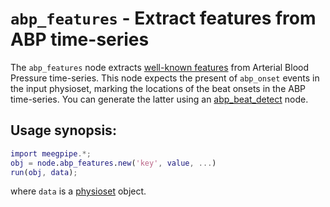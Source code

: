 `abp_features` - Extract features from ABP time-series
===

The `abp_features` node extracts [well-known features][features] from 
Arterial Blood Pressure time-series. This node expects the present of 
`abp_onset` events in the input physioset, marking the locations of the 
beat onsets in the ABP time-series. You can generate the latter using an
[abp_beat_detect][abp_beat_detect] node.

[abp_beat_detect]: ../+abp_beat_detect/README.md
[features]: http://www.physionet.org/physiotools/cardiac-output/


## Usage synopsis:

````matlab
import meegpipe.*;
obj = node.abp_features.new('key', value, ...)
run(obj, data);
````

where `data` is a [physioset][physioset] object.

[physioset]: https://github.com/germangh/matlab_physioset/blob/master/%2Bphysioset/%40physioset/README.md
